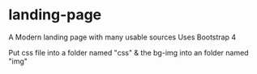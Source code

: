 # landing-page
A Modern landing page with many usable sources
Uses Bootstrap 4 

Put css file into a folder named "css" & the bg-img into an folder named "img"
